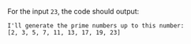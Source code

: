 For the input `23`, the code should output:
```text
I'll generate the prime numbers up to this number:
[2, 3, 5, 7, 11, 13, 17, 19, 23]
```
